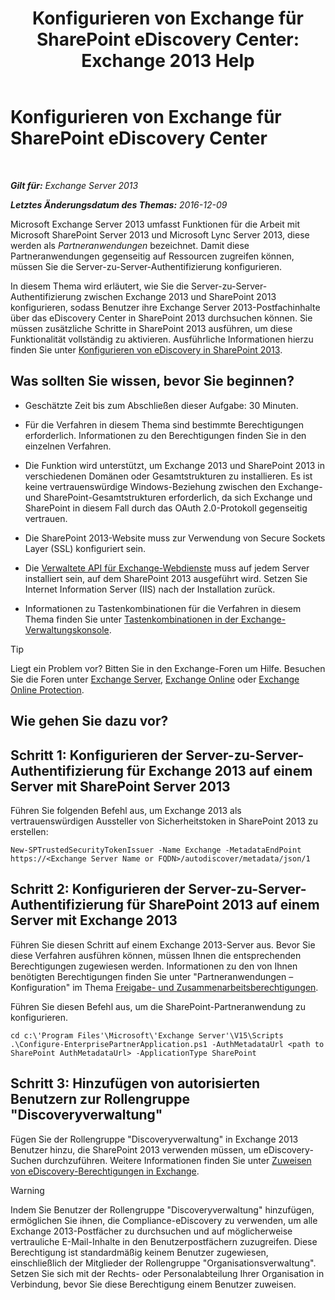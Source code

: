 ﻿---
title: 'Konfigurieren von Exchange für SharePoint eDiscovery Center: Exchange 2013 Help'
TOCTitle: Konfigurieren von Exchange für SharePoint eDiscovery Center
ms:assetid: 795c1a3b-295c-4ee5-ade9-52cf3fda3f19
ms:mtpsurl: https://technet.microsoft.com/de-de/library/JJ218665(v=EXCHG.150)
ms:contentKeyID: 50475985
ms.date: 04/24/2018
mtps_version: v=EXCHG.150
ms.translationtype: HT
---

# Konfigurieren von Exchange für SharePoint eDiscovery Center

 

_**Gilt für:** Exchange Server 2013_

_**Letztes Änderungsdatum des Themas:** 2016-12-09_

Microsoft Exchange Server 2013 umfasst Funktionen für die Arbeit mit Microsoft SharePoint Server 2013 und Microsoft Lync Server 2013, diese werden als *Partneranwendungen* bezeichnet. Damit diese Partneranwendungen gegenseitig auf Ressourcen zugreifen können, müssen Sie die Server-zu-Server-Authentifizierung konfigurieren.

In diesem Thema wird erläutert, wie Sie die Server-zu-Server-Authentifizierung zwischen Exchange 2013 und SharePoint 2013 konfigurieren, sodass Benutzer ihre Exchange Server 2013-Postfachinhalte über das eDiscovery Center in SharePoint 2013 durchsuchen können. Sie müssen zusätzliche Schritte in SharePoint 2013 ausführen, um diese Funktionalität vollständig zu aktivieren. Ausführliche Informationen hierzu finden Sie unter [Konfigurieren von eDiscovery in SharePoint 2013](https://go.microsoft.com/fwlink/?linkid=257727).

## Was sollten Sie wissen, bevor Sie beginnen?

  - Geschätzte Zeit bis zum Abschließen dieser Aufgabe: 30 Minuten.

  - Für die Verfahren in diesem Thema sind bestimmte Berechtigungen erforderlich. Informationen zu den Berechtigungen finden Sie in den einzelnen Verfahren.

  - Die Funktion wird unterstützt, um Exchange 2013 und SharePoint 2013 in verschiedenen Domänen oder Gesamtstrukturen zu installieren. Es ist keine vertrauenswürdige Windows-Beziehung zwischen den Exchange- und SharePoint-Gesamtstrukturen erforderlich, da sich Exchange und SharePoint in diesem Fall durch das OAuth 2.0-Protokoll gegenseitig vertrauen.

  - Die SharePoint 2013-Website muss zur Verwendung von Secure Sockets Layer (SSL) konfiguriert sein.

  - Die [Verwaltete API für Exchange-Webdienste](https://go.microsoft.com/fwlink/?linkid=257726) muss auf jedem Server installiert sein, auf dem SharePoint 2013 ausgeführt wird. Setzen Sie Internet Information Server (IIS) nach der Installation zurück.

  - Informationen zu Tastenkombinationen für die Verfahren in diesem Thema finden Sie unter [Tastenkombinationen in der Exchange-Verwaltungskonsole](keyboard-shortcuts-in-the-exchange-admin-center-exchange-online-protection-help.md).


> [!TIP]
> Liegt ein Problem vor? Bitten Sie in den Exchange-Foren um Hilfe. Besuchen Sie die Foren unter <A href="https://go.microsoft.com/fwlink/p/?linkid=60612">Exchange Server</A>, <A href="https://go.microsoft.com/fwlink/p/?linkid=267542">Exchange Online</A> oder <A href="https://go.microsoft.com/fwlink/p/?linkid=285351">Exchange Online Protection</A>.



## Wie gehen Sie dazu vor?

## Schritt 1: Konfigurieren der Server-zu-Server-Authentifizierung für Exchange 2013 auf einem Server mit SharePoint Server 2013

Führen Sie folgenden Befehl aus, um Exchange 2013 als vertrauenswürdigen Aussteller von Sicherheitstoken in SharePoint 2013 zu erstellen:

    New-SPTrustedSecurityTokenIssuer -Name Exchange -MetadataEndPoint https://<Exchange Server Name or FQDN>/autodiscover/metadata/json/1

## Schritt 2: Konfigurieren der Server-zu-Server-Authentifizierung für SharePoint 2013 auf einem Server mit Exchange 2013

Führen Sie diesen Schritt auf einem Exchange 2013-Server aus. Bevor Sie diese Verfahren ausführen können, müssen Ihnen die entsprechenden Berechtigungen zugewiesen werden. Informationen zu den von Ihnen benötigten Berechtigungen finden Sie unter "Partneranwendungen – Konfiguration" im Thema [Freigabe- und Zusammenarbeitsberechtigungen](sharing-and-collaboration-permissions-exchange-2013-help.md).

Führen Sie diesen Befehl aus, um die SharePoint-Partneranwendung zu konfigurieren.

    cd c:\'Program Files'\Microsoft\'Exchange Server'\V15\Scripts
    .\Configure-EnterprisePartnerApplication.ps1 -AuthMetadataUrl <path to SharePoint AuthMetadataUrl> -ApplicationType SharePoint

## Schritt 3: Hinzufügen von autorisierten Benutzern zur Rollengruppe "Discoveryverwaltung"

Fügen Sie der Rollengruppe "Discoveryverwaltung" in Exchange 2013 Benutzer hinzu, die SharePoint 2013 verwenden müssen, um eDiscovery-Suchen durchzuführen. Weitere Informationen finden Sie unter [Zuweisen von eDiscovery-Berechtigungen in Exchange](assign-ediscovery-permissions-in-exchange-exchange-2013-help.md).


> [!WARNING]
> Indem Sie Benutzer der Rollengruppe "Discoveryverwaltung" hinzufügen, ermöglichen Sie ihnen, die Compliance-eDiscovery zu verwenden, um alle Exchange 2013-Postfächer zu durchsuchen und auf möglicherweise vertrauliche E-Mail-Inhalte in den Benutzerpostfächern zuzugreifen. Diese Berechtigung ist standardmäßig keinem Benutzer zugewiesen, einschließlich der Mitglieder der Rollengruppe "Organisationsverwaltung". Setzen Sie sich mit der Rechts- oder Personalabteilung Ihrer Organisation in Verbindung, bevor Sie diese Berechtigung einem Benutzer zuweisen.


